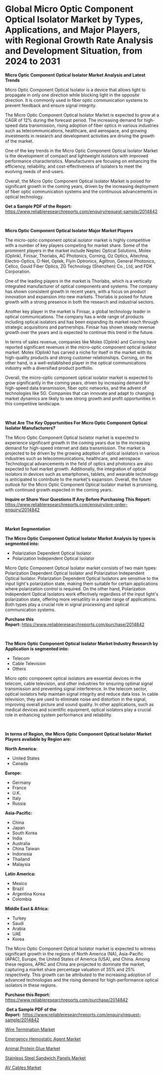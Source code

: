 <p><h1>Global Micro Optic Component Optical Isolator Market by Types, Applications, and Major Players, with Regional Growth Rate Analysis and Development Situation, from 2024 to 2031</h1></p><p><strong>Micro Optic Component Optical Isolator Market Analysis and Latest Trends</strong></p>
<p><p>Micro Optic Component Optical Isolator is a device that allows light to propagate in only one direction while blocking light in the opposite direction. It is commonly used in fiber optic communication systems to prevent feedback and ensure signal integrity.</p><p>The Micro Optic Component Optical Isolator Market is expected to grow at a CAGR of 12% during the forecast period. The increasing demand for high-speed data transmission, rising adoption of fiber optics in various industries such as telecommunications, healthcare, and aerospace, and growing investments in research and development activities are driving the growth of the market.</p><p>One of the key trends in the Micro Optic Component Optical Isolator Market is the development of compact and lightweight isolators with improved performance characteristics. Manufacturers are focusing on enhancing the efficiency, reliability, and cost-effectiveness of isolators to meet the evolving needs of end-users.</p><p>Overall, the Micro Optic Component Optical Isolator Market is poised for significant growth in the coming years, driven by the increasing deployment of fiber optic communication systems and the continuous advancements in optical technology.</p></p>
<p><strong>Get a Sample PDF of the Report:&nbsp;</strong> <a href="https://www.reliableresearchreports.com/enquiry/request-sample/2014842">https://www.reliableresearchreports.com/enquiry/request-sample/2014842</a></p>
<p>&nbsp;</p>
<p><strong>Micro Optic Component Optical Isolator Major Market Players</strong></p>
<p><p>The micro-optic component optical isolator market is highly competitive with a number of key players competing for market share. Some of the prominent players in the market include Neptec Optical Solutions, Molex (Oplink), Finisar, Thorlabs, AC Photonics, Corning, Oz Optics, Altechna, Electro-Optics, O-Net, Optek, Flyin Optronics, Agiltron, General Photonics, Cellco, Gould Fiber Optics, ZG Technology (Shenzhen) Co., Ltd, and FDK Corporation.</p><p>One of the leading players in the market is Thorlabs, which is a vertically integrated manufacturer of optical components and systems. The company has shown consistent growth in recent years, with a focus on product innovation and expansion into new markets. Thorlabs is poised for future growth with a strong presence in both the research and industrial sectors.</p><p>Another key player in the market is Finisar, a global technology leader in optical communications. The company has a wide range of products including optical isolators and has been expanding its market reach through strategic acquisitions and partnerships. Finisar has shown steady revenue growth over the years and is expected to continue this trend in the future.</p><p>In terms of sales revenue, companies like Molex (Oplink) and Corning have reported significant revenues in the micro-optic component optical isolator market. Molex (Oplink) has carved a niche for itself in the market with its high-quality products and strong customer relationships. Corning, on the other hand, is a well-established player in the optical communications industry with a diversified product portfolio.</p><p>Overall, the micro-optic component optical isolator market is expected to grow significantly in the coming years, driven by increasing demand for high-speed data transmission, fiber optic networks, and the advent of technologies like 5G. Companies that can innovate and adapt to changing market dynamics are likely to see strong growth and profit opportunities in this competitive landscape.</p></p>
<p>&nbsp;</p>
<p><strong>What Are The Key Opportunities For Micro Optic Component Optical Isolator Manufacturers?</strong></p>
<p><p>The Micro Optic Component Optical Isolator market is expected to experience significant growth in the coming years due to the increasing demand for high-speed internet and data transmission. The market is projected to be driven by the growing adoption of optical isolators in various industries such as telecommunications, healthcare, and aerospace. Technological advancements in the field of optics and photonics are also expected to fuel market growth. Additionally, the integration of optical isolators in devices such as smartphones, tablets, and wearable technology is anticipated to contribute to the market's expansion. Overall, the future outlook for the Micro Optic Component Optical Isolator market is promising, with continued growth expected in the coming years.</p></p>
<p><strong>Inquire or Share Your Questions If Any Before Purchasing This Report:</strong> <a href="https://www.reliableresearchreports.com/enquiry/pre-order-enquiry/2014842">https://www.reliableresearchreports.com/enquiry/pre-order-enquiry/2014842</a></p>
<p>&nbsp;</p>
<p><strong>Market Segmentation</strong></p>
<p><strong>The Micro Optic Component Optical Isolator Market Analysis by types is segmented into:</strong></p>
<p><ul><li>Polarization Dependent Optical Isolator</li><li>Polarization Independent Optical Isolator</li></ul></p>
<p><p>Micro Optic Component Optical Isolator market consists of two main types: Polarization Dependent Optical Isolator and Polarization Independent Optical Isolator. Polarization Dependent Optical Isolators are sensitive to the input light's polarization state, making them suitable for certain applications where polarization control is required. On the other hand, Polarization Independent Optical Isolators work effectively regardless of the input light's polarization state, offering more versatility in a wider range of applications. Both types play a crucial role in signal processing and optical communication systems.</p></p>
<p><strong>Purchase this Report:&nbsp;</strong><a href="https://www.reliableresearchreports.com/purchase/2014842">https://www.reliableresearchreports.com/purchase/2014842</a></p>
<p>&nbsp;</p>
<p><strong>The Micro Optic Component Optical Isolator Market Industry Research by Application is segmented into:</strong></p>
<p><ul><li>Telecom</li><li>Cable Television</li><li>Others</li></ul></p>
<p><p>Micro optic component optical isolators are essential devices in the telecom, cable television, and other industries for ensuring optimal signal transmission and preventing signal interference. In the telecom sector, optical isolators help maintain signal integrity and reduce data loss. In cable television, they are used to eliminate noise and distortion in the signal, improving overall picture and sound quality. In other applications, such as medical devices and scientific equipment, optical isolators play a crucial role in enhancing system performance and reliability.</p></p>
<p>&nbsp;</p>
<p><strong>In terms of Region, the Micro Optic Component Optical Isolator Market Players available by Region are:</strong></p>
<p>
    <p> <strong> North America: </strong>
        <ul>
            <li>United States</li>
            <li>Canada</li>
        </ul>
        </p> 
    <p> <strong> Europe: </strong>
        <ul>
            <li>Germany</li>
            <li>France</li>
            <li>U.K.</li>
            <li>Italy</li>
            <li>Russia</li>
        </ul>
        </p> 
    <p> <strong> Asia-Pacific: </strong>
        <ul>
            <li>China</li>
            <li>Japan</li>
            <li>South Korea</li>
            <li>India</li>
            <li>Australia</li>
            <li>China Taiwan</li>
            <li>Indonesia</li>
            <li>Thailand</li>
            <li>Malaysia</li>
        </ul>
        </p> 
    <p> <strong> Latin America: </strong>
        <ul>
            <li>Mexico</li>
            <li>Brazil</li>
            <li>Argentina Korea</li>
            <li>Colombia</li>
        </ul>
        </p> 
    <p> <strong> Middle East & Africa: </strong>
        <ul>
            <li>Turkey</li>
            <li>Saudi</li>
            <li>Arabia</li>
            <li>UAE</li>
            <li>Korea</li>
        </ul>
    </p>
    </p>
<p><p>The Micro Optic Component Optical Isolator market is expected to witness significant growth in the regions of North America (NA), Asia-Pacific (APAC), Europe, the United States of America (USA), and China. Among these regions, APAC and China are projected to dominate the market, capturing a market share percentage valuation of 35% and 25% respectively. This growth can be attributed to the increasing adoption of advanced technologies and the rising demand for high-performance optical isolators in these regions.</p></p>
<p><strong>Purchase this Report: </strong><a href="https://www.reliableresearchreports.com/purchase/2014842">https://www.reliableresearchreports.com/purchase/2014842</a></p>
<p>&nbsp;<strong>Get a Sample PDF of the Report:&nbsp;&nbsp;</strong><a href="https://www.reliableresearchreports.com/enquiry/request-sample/2014842">https://www.reliableresearchreports.com/enquiry/request-sample/2014842</a></p>
<p><strong></strong></p>
<p><p><a href="https://view.publitas.com/reportprime-1/wire-termination-market-size-and-growth-market-segmentation-regional-and-country-breakdowns-and-market-trends-for-period-from-2024-2031/">Wire Termination Market</a></p><p><a href="https://glittery-fuchsia-86a.notion.site/Emergency-Hemostatic-Agent-Market-Size-Growth-Outlook-from-2024-to-2031-projecting-at-Market-s-Tre-8b993c16076f462cbe6cf32022da331e">Emergency Hemostatic Agent Market</a></p><p><a href="https://glittery-fuchsia-86a.notion.site/Insights-into-Animal-Protein-Glue-Market-Size-Analysing-Market-Share-Trends-and-Growth-from-2024--763e7dc1650644a98ab6b5ff74d11bbc">Animal Protein Glue Market</a></p><p><a href="https://acidic-farm-354.notion.site/Stainless-Steel-Sandwich-Panels-Market-Size-Share-Trends-Analysis-Report-By-Material-By-Type-By-1912245de8a64976a1ad26c069ac0a6e">Stainless Steel Sandwich Panels Market</a></p><p><a href="https://view.publitas.com/reportprime-1/av-cables-market-size-furnishes-valuable-information-encompassing-market-share-market-trends-and-projections-spanning-from-2024-to-2031/">AV Cables Market</a></p></p>